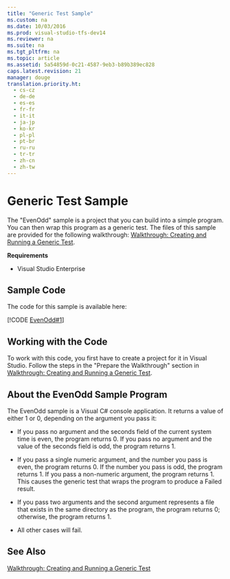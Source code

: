 ```yaml
---
title: "Generic Test Sample"
ms.custom: na
ms.date: 10/03/2016
ms.prod: visual-studio-tfs-dev14
ms.reviewer: na
ms.suite: na
ms.tgt_pltfrm: na
ms.topic: article
ms.assetid: 5a54859d-0c21-4587-9eb3-b89b389ec828
caps.latest.revision: 21
manager: douge
translation.priority.ht: 
  - cs-cz
  - de-de
  - es-es
  - fr-fr
  - it-it
  - ja-jp
  - ko-kr
  - pl-pl
  - pt-br
  - ru-ru
  - tr-tr
  - zh-cn
  - zh-tw
---
```

# Generic Test Sample
The "EvenOdd" sample is a project that you can build into a simple program. You can then wrap this program as a generic test. The files of this sample are provided for the following walkthrough: [Walkthrough: Creating and Running a Generic Test](../dv_TeamTestALM/Walkthrough--Creating-and-Running-a-Generic-Test.md).  
  
 **Requirements**  
  
-   Visual Studio Enterprise  
  
## Sample Code  
 The code for this sample is available here:  
  
 [!CODE [EvenOdd#1](../CodeSnippet/VS_Snippets_CodeAnalysis/EvenOdd#1)]  
  
## Working with the Code  
 To work with this code, you first have to create a project for it in Visual Studio. Follow the steps in the "Prepare the Walkthrough" section in [Walkthrough: Creating and Running a Generic Test](../dv_TeamTestALM/Walkthrough--Creating-and-Running-a-Generic-Test.md).  
  
## About the EvenOdd Sample Program  
 The EvenOdd sample is a Visual C# console application. It returns a value of either 1 or 0, depending on the argument you pass it:  
  
-   If you pass no argument and the seconds field of the current system time is even, the program returns 0. If you pass no argument and the value of the seconds field is odd, the program returns 1.  
  
-   If you pass a single numeric argument, and the number you pass is even, the program returns 0. If the number you pass is odd, the program returns 1. If you pass a non-numeric argument, the program returns 1. This causes the generic test that wraps the program to produce a Failed result.  
  
-   If you pass two arguments and the second argument represents a file that exists in the same directory as the program, the program returns 0; otherwise, the program returns 1.  
  
-   All other cases will fail.  
  
## See Also  
 [Walkthrough: Creating and Running a Generic Test](../dv_TeamTestALM/Walkthrough--Creating-and-Running-a-Generic-Test.md)